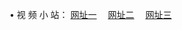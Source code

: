 &#8226; 视 频 小 站：
<a href="http://app63.ga/" target="_blank">网址一</a>
　<a href="http://w3.x443.pw/" target="_blank">网址二</a>
　<a href="http://w3.001www.com/" target="_blank">网址三</a>
　<br />
